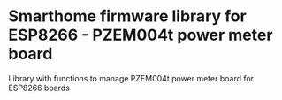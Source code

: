 # Smarthome firmware library for ESP8266 - PZEM004t power meter board
Library with functions to manage PZEM004t power meter board for ESP8266 boards
